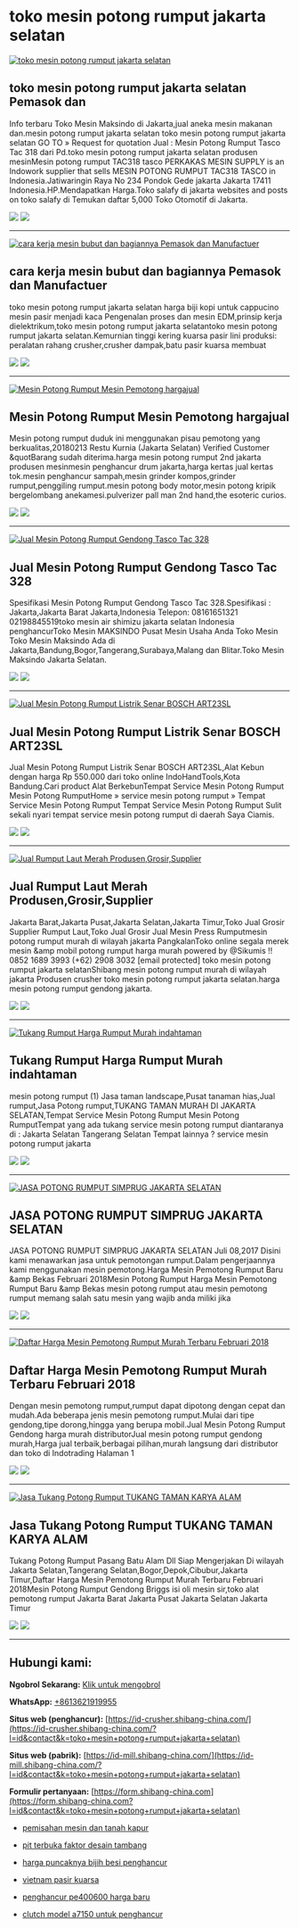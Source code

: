# toko mesin potong rumput jakarta selatan

<a href="https://swt.shibang-china.com/?l=id&img&k=toko+mesin+potong+rumput+jakarta+selatan" target="_blank">![toko mesin potong rumput jakarta selatan](http://static.shibang-china.com/all-800x300/1171.jpg)</a>

## toko mesin potong rumput jakarta selatan Pemasok dan
Info terbaru Toko Mesin Maksindo di Jakarta,jual aneka mesin makanan dan.mesin potong rumput jakarta selatan toko mesin potong rumput jakarta selatan GO TO » Request for quotation Jual : Mesin Potong Rumput Tasco Tac 318 dari Pd.toko mesin potong rumput jakarta selatan produsen mesinMesin potong rumput TAC318 tasco PERKAKAS MESIN SUPPLY is an Indowork supplier that sells MESIN POTONG RUMPUT TAC318 TASCO in Indonesia.Jatiwaringin Raya No 234 Pondok Gede jakarta Jakarta 17411 Indonesia.HP.Mendapatkan Harga.Toko salafy di jakarta websites and posts on toko salafy di Temukan daftar 5,000 Toko Otomotif di Jakarta.


<a href="https://whatsapp.shibangsoft.com/WhatsApp.php" target="_blank" title="WhatsApp">![](http://static.shibang-china.com/icon/whatsapp.png)</a> <a href="https://swt.shibang-china.com/?l=id&icon&k=toko+mesin+potong+rumput+jakarta+selatan" target="_blank">![](http://static.shibang-china.com/icon/chat-id.png)</a>

---

<a href="https://swt.shibang-china.com/?l=id&img&k=toko+mesin+potong+rumput+jakarta+selatan" target="_blank">![cara kerja mesin bubut dan bagiannya Pemasok dan Manufactuer](http://static.shibang-china.com/all-800x300/1380.jpg)</a>

## cara kerja mesin bubut dan bagiannya Pemasok dan Manufactuer
toko mesin potong rumput jakarta selatan harga biji kopi untuk cappucino mesin pasir menjadi kaca Pengenalan proses dan mesin EDM,prinsip kerja dielektrikum,toko mesin potong rumput jakarta selatantoko mesin potong rumput jakarta selatan.Kemurnian tinggi kering kuarsa pasir lini produksi: peralatan rahang crusher,crusher dampak,batu pasir kuarsa membuat


<a href="https://whatsapp.shibangsoft.com/WhatsApp.php" target="_blank" title="WhatsApp">![](http://static.shibang-china.com/icon/whatsapp.png)</a> <a href="https://swt.shibang-china.com/?l=id&icon&k=toko+mesin+potong+rumput+jakarta+selatan" target="_blank">![](http://static.shibang-china.com/icon/chat-id.png)</a>

---

<a href="https://swt.shibang-china.com/?l=id&img&k=toko+mesin+potong+rumput+jakarta+selatan" target="_blank">![Mesin Potong Rumput Mesin Pemotong hargajual](http://static.shibang-china.com/all-800x300/1181.jpg)</a>

## Mesin Potong Rumput Mesin Pemotong hargajual
Mesin potong rumput duduk ini menggunakan pisau pemotong yang berkualitas,20180213 Restu Kurnia (Jakarta Selatan) Verified Customer &quotBarang sudah diterima.harga mesin potong rumput 2nd jakarta produsen mesinmesin penghancur drum jakarta,harga kertas jual kertas tok.mesin penghancur sampah,mesin grinder kompos,grinder rumput,penggiling rumput.mesin potong body motor,mesin potong kripik bergelombang anekamesi.pulverizer pall man 2nd hand,the esoteric curios.


<a href="https://whatsapp.shibangsoft.com/WhatsApp.php" target="_blank" title="WhatsApp">![](http://static.shibang-china.com/icon/whatsapp.png)</a> <a href="https://swt.shibang-china.com/?l=id&icon&k=toko+mesin+potong+rumput+jakarta+selatan" target="_blank">![](http://static.shibang-china.com/icon/chat-id.png)</a>

---

<a href="https://swt.shibang-china.com/?l=id&img&k=toko+mesin+potong+rumput+jakarta+selatan" target="_blank">![Jual Mesin Potong Rumput Gendong Tasco Tac 328](http://static.shibang-china.com/all-800x300/897.jpg)</a>

## Jual Mesin Potong Rumput Gendong Tasco Tac 328
Spesifikasi Mesin Potong Rumput Gendong Tasco Tac 328.Spesifikasi : Jakarta,Jakarta Barat Jakarta,Indonesia Telepon: 08161651321 02198845519toko mesin air shimizu jakarta selatan Indonesia penghancurToko Mesin MAKSINDO Pusat Mesin Usaha Anda Toko Mesin Toko Mesin Maksindo Ada di Jakarta,Bandung,Bogor,Tangerang,Surabaya,Malang dan Blitar.Toko Mesin Maksindo Jakarta Selatan.


<a href="https://whatsapp.shibangsoft.com/WhatsApp.php" target="_blank" title="WhatsApp">![](http://static.shibang-china.com/icon/whatsapp.png)</a> <a href="https://swt.shibang-china.com/?l=id&icon&k=toko+mesin+potong+rumput+jakarta+selatan" target="_blank">![](http://static.shibang-china.com/icon/chat-id.png)</a>

---

<a href="https://swt.shibang-china.com/?l=id&img&k=toko+mesin+potong+rumput+jakarta+selatan" target="_blank">![Jual Mesin Potong Rumput Listrik Senar BOSCH ART23SL](http://static.shibang-china.com/all-800x300/1112.jpg)</a>

## Jual Mesin Potong Rumput Listrik Senar BOSCH ART23SL
Jual Mesin Potong Rumput Listrik Senar BOSCH ART23SL,Alat Kebun dengan harga Rp 550.000 dari toko online IndoHandTools,Kota Bandung.Cari product Alat BerkebunTempat Service Mesin Potong Rumput Mesin Potong RumputHome » service mesin potong rumput » Tempat Service Mesin Potong Rumput Tempat Service Mesin Potong Rumput Sulit sekali nyari tempat service mesin potong rumput di daerah Saya Ciamis.


<a href="https://whatsapp.shibangsoft.com/WhatsApp.php" target="_blank" title="WhatsApp">![](http://static.shibang-china.com/icon/whatsapp.png)</a> <a href="https://swt.shibang-china.com/?l=id&icon&k=toko+mesin+potong+rumput+jakarta+selatan" target="_blank">![](http://static.shibang-china.com/icon/chat-id.png)</a>

---

<a href="https://swt.shibang-china.com/?l=id&img&k=toko+mesin+potong+rumput+jakarta+selatan" target="_blank">![Jual Rumput Laut Merah Produsen,Grosir,Supplier](http://static.shibang-china.com/all-800x300/644.jpg)</a>

## Jual Rumput Laut Merah Produsen,Grosir,Supplier
Jakarta Barat,Jakarta Pusat,Jakarta Selatan,Jakarta Timur,Toko Jual Grosir Supplier Rumput Laut,Toko Jual Grosir Jual Mesin Press Rumputmesin potong rumput murah di wilayah jakarta PangkalanToko online segala merek mesin &amp mobil potong rumput harga murah powered by @Sikumis !! 0852 1689 3993 (+62) 2908 3032 [email protected] toko mesin potong rumput jakarta selatanShibang mesin potong rumput murah di wilayah jakarta Produsen crusher toko mesin potong rumput jakarta selatan.harga mesin potong rumput gendong jakarta.


<a href="https://whatsapp.shibangsoft.com/WhatsApp.php" target="_blank" title="WhatsApp">![](http://static.shibang-china.com/icon/whatsapp.png)</a> <a href="https://swt.shibang-china.com/?l=id&icon&k=toko+mesin+potong+rumput+jakarta+selatan" target="_blank">![](http://static.shibang-china.com/icon/chat-id.png)</a>

---

<a href="https://swt.shibang-china.com/?l=id&img&k=toko+mesin+potong+rumput+jakarta+selatan" target="_blank">![Tukang Rumput Harga Rumput Murah indahtaman](http://static.shibang-china.com/all-800x300/714.jpg)</a>

## Tukang Rumput Harga Rumput Murah indahtaman
mesin potong rumput (1) Jasa taman landscape,Pusat tanaman hias,Jual rumput,Jasa Potong rumput,TUKANG TAMAN MURAH DI JAKARTA SELATAN,Tempat Service Mesin Potong Rumput Mesin Potong RumputTempat yang ada tukang service mesin potong rumput diantaranya di : Jakarta Selatan Tangerang Selatan Tempat lainnya ? service mesin potong rumput jakarta


<a href="https://whatsapp.shibangsoft.com/WhatsApp.php" target="_blank" title="WhatsApp">![](http://static.shibang-china.com/icon/whatsapp.png)</a> <a href="https://swt.shibang-china.com/?l=id&icon&k=toko+mesin+potong+rumput+jakarta+selatan" target="_blank">![](http://static.shibang-china.com/icon/chat-id.png)</a>

---

<a href="https://swt.shibang-china.com/?l=id&img&k=toko+mesin+potong+rumput+jakarta+selatan" target="_blank">![JASA POTONG RUMPUT SIMPRUG JAKARTA SELATAN](http://static.shibang-china.com/all-800x300/1462.jpg)</a>

## JASA POTONG RUMPUT SIMPRUG JAKARTA SELATAN
JASA POTONG RUMPUT SIMPRUG JAKARTA SELATAN Juli 08,2017 Disini kami menawarkan jasa untuk pemotongan rumput.Dalam pengerjaannya kami menggunakan mesin pemotong.Harga Mesin Pemotong Rumput Baru &amp Bekas Februari 2018Mesin Potong Rumput Harga Mesin Pemotong Rumput Baru &amp Bekas mesin potong rumput atau mesin pemotong rumput memang salah satu mesin yang wajib anda miliki jika


<a href="https://whatsapp.shibangsoft.com/WhatsApp.php" target="_blank" title="WhatsApp">![](http://static.shibang-china.com/icon/whatsapp.png)</a> <a href="https://swt.shibang-china.com/?l=id&icon&k=toko+mesin+potong+rumput+jakarta+selatan" target="_blank">![](http://static.shibang-china.com/icon/chat-id.png)</a>

---

<a href="https://swt.shibang-china.com/?l=id&img&k=toko+mesin+potong+rumput+jakarta+selatan" target="_blank">![Daftar Harga Mesin Pemotong Rumput Murah Terbaru Februari 2018](http://static.shibang-china.com/all-800x300/1225.jpg)</a>

## Daftar Harga Mesin Pemotong Rumput Murah Terbaru Februari 2018
Dengan mesin pemotong rumput,rumput dapat dipotong dengan cepat dan mudah.Ada beberapa jenis mesin pemotong rumput.Mulai dari tipe gendong,tipe dorong,hingga yang berupa mobil.Jual Mesin Potong Rumput Gendong harga murah distributorJual mesin potong rumput gendong murah,Harga jual terbaik,berbagai pilihan,murah langsung dari distributor dan toko di Indotrading Halaman 1


<a href="https://whatsapp.shibangsoft.com/WhatsApp.php" target="_blank" title="WhatsApp">![](http://static.shibang-china.com/icon/whatsapp.png)</a> <a href="https://swt.shibang-china.com/?l=id&icon&k=toko+mesin+potong+rumput+jakarta+selatan" target="_blank">![](http://static.shibang-china.com/icon/chat-id.png)</a>

---

<a href="https://swt.shibang-china.com/?l=id&img&k=toko+mesin+potong+rumput+jakarta+selatan" target="_blank">![Jasa Tukang Potong Rumput TUKANG TAMAN KARYA ALAM](http://static.shibang-china.com/all-800x300/530.jpg)</a>

## Jasa Tukang Potong Rumput TUKANG TAMAN KARYA ALAM
Tukang Potong Rumput Pasang Batu Alam Dll Siap Mengerjakan Di wilayah Jakarta Selatan,Tangerang Selatan,Bogor,Depok,Cibubur,Jakarta Timur,Daftar Harga Mesin Pemotong Rumput Murah Terbaru Februari 2018Mesin Potong Rumput Gendong Briggs isi oli mesin sir,toko alat pemotong rumput Jakarta Barat Jakarta Pusat Jakarta Selatan Jakarta Timur


<a href="https://whatsapp.shibangsoft.com/WhatsApp.php" target="_blank" title="WhatsApp">![](http://static.shibang-china.com/icon/whatsapp.png)</a> <a href="https://swt.shibang-china.com/?l=id&icon&k=toko+mesin+potong+rumput+jakarta+selatan" target="_blank">![](http://static.shibang-china.com/icon/chat-id.png)</a>

---
## Hubungi kami:

**Ngobrol Sekarang:** [Klik untuk mengobrol](https://swt.shibang-china.com?l=id&contact&k=toko+mesin+potong+rumput+jakarta+selatan)

**WhatsApp:**  [+8613621919955](https://whatsapp.shibangsoft.com/WhatsApp.php)

**Situs web (penghancur):** [https://id-crusher.shibang-china.com/](https://id-crusher.shibang-china.com/?l=id&contact&k=toko+mesin+potong+rumput+jakarta+selatan)

**Situs web (pabrik):** [https://id-mill.shibang-china.com/](https://id-mill.shibang-china.com/?l=id&contact&k=toko+mesin+potong+rumput+jakarta+selatan)

**Formulir pertanyaan:** [https://form.shibang-china.com](https://form.shibang-china.com?l=id&contact&k=toko+mesin+potong+rumput+jakarta+selatan)

* [pemisahan mesin dan tanah kapur](../34/pemisahan%20mesin%20dan%20tanah%20kapur.md)

* [pit terbuka faktor desain tambang](../32/pit%20terbuka%20faktor%20desain%20tambang.md)

* [harga puncaknya bijih besi penghancur](../37/harga%20puncaknya%20bijih%20besi%20penghancur.md)

* [vietnam pasir kuarsa](../31/vietnam%20pasir%20kuarsa.md)

* [penghancur pe400600 harga baru](../34/penghancur%20pe400600%20harga%20baru.md)

* [clutch model a7150 untuk penghancur](../40/clutch%20model%20a7150%20untuk%20penghancur.md)
